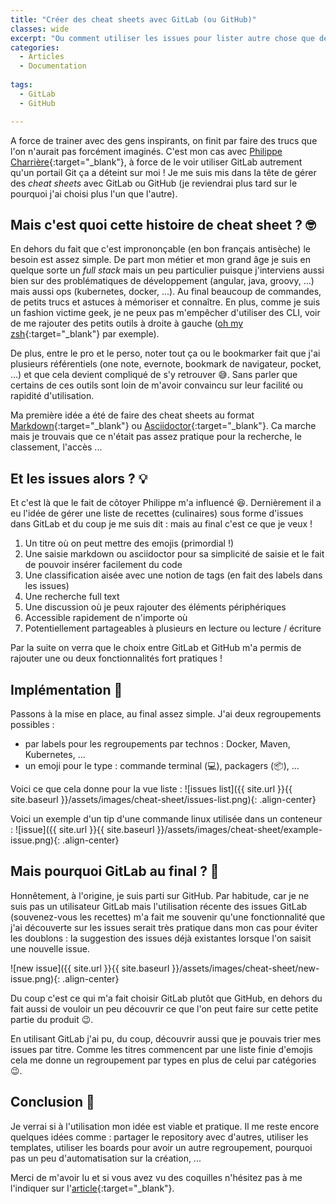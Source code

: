 ```yaml
---
title: "Créer des cheat sheets avec GitLab (ou GitHub)"
classes: wide
excerpt: "Ou comment utiliser les issues pour lister autre chose que des bugs et des features ..."
categories:
  - Articles
  - Documentation
  
tags:
  - GitLab
  - GitHub

---
```


A force de trainer avec des gens inspirants, on finit par faire des trucs que l'on n'aurait pas forcément imaginés.
C'est mon cas avec [Philippe Charrière](https://k33g_org.gitlab.io/){:target="_blank"}, à force de le voir utiliser GitLab autrement qu'un portail Git ça a déteint sur moi ! 
Je me suis mis dans la tête de gérer des _cheat sheets_ avec GitLab ou GitHub (je reviendrai plus tard sur le pourquoi j'ai choisi plus l'un que l'autre).

## Mais c'est quoi cette histoire de cheat sheet ? :nerd_face:
En dehors du fait que c'est imprononçable (en bon français antisèche) le besoin est assez simple.
De part mon métier et mon grand âge je suis en quelque sorte un _full stack_ mais un peu particulier puisque j'interviens aussi bien sur des problématiques de développement (angular, java, groovy, ...) mais aussi ops (kubernetes, docker, ...).
Au final beaucoup de commandes, de petits trucs et astuces à mémoriser et connaître.
En plus, comme je suis un fashion victime geek, je ne peux pas m'empêcher d'utiliser des CLI, voir de me rajouter des petits outils à droite à gauche ([oh my zsh](https://ohmyz.sh/){:target="_blank"} par exemple).

De plus, entre le pro et le perso, noter tout ça ou le bookmarker fait que j'ai plusieurs référentiels (one note, evernote, bookmark de navigateur, pocket, ...) et que cela devient compliqué de s'y retrouver :sweat_smile:.
Sans parler que certains de ces outils sont loin de m'avoir convaincu sur leur facilité ou rapidité d'utilisation.

Ma première idée a été de faire des cheat sheets au format [Markdown](https://fr.wikipedia.org/wiki/Markdown){:target="_blank"} ou [Asciidoctor](https://asciidoctor.org/){:target="_blank"}.
Ca marche mais je trouvais que ce n'était pas assez pratique pour la recherche, le classement, l'accès ...

## Et les issues alors ? :bulb:

Et c'est là que le fait de côtoyer Philippe m'a influencé :laughing:.
Dernièrement il a eu l'idée de gérer une liste de recettes (culinaires) sous forme d'issues dans GitLab et du coup je me suis dit : mais au final c'est ce que je veux !

 1. Un titre où on peut mettre des emojis (primordial !)
 2. Une saisie markdown ou asciidoctor pour sa simplicité de saisie et le fait de pouvoir insérer facilement du code
 3. Une classification aisée avec une notion de tags (en fait des labels dans les issues)
 4. Une recherche full text
 5. Une discussion où je peux rajouter des éléments périphériques
 6. Accessible rapidement de n'importe où
 7. Potentiellement partageables à plusieurs en lecture ou lecture / écriture

Par la suite on verra que le choix entre GitLab et GitHub m'a permis de rajouter une ou deux fonctionnalités fort pratiques !

## Implémentation :memo:

Passons à la mise en place, au final assez simple.
J'ai deux regroupements possibles : 
 - par labels pour les regroupements par technos : Docker, Maven, Kubernetes, ...
 - un emoji pour le type : commande terminal (:computer:), packagers (:package:), ...

Voici ce que cela donne pour la vue liste : 
![issues list]({{ site.url }}{{ site.baseurl }}/assets/images/cheat-sheet/issues-list.png){: .align-center}


Voici un exemple d'un tip d'une commande linux utilisée dans un conteneur :
![issue]({{ site.url }}{{ site.baseurl }}/assets/images/cheat-sheet/example-issue.png){: .align-center}


## Mais pourquoi GitLab au final ? :mag_right:

Honnêtement, à l'origine, je suis parti sur GitHub.
Par habitude, car je ne suis pas un utilisateur GitLab mais l'utilisation récente des issues GitLab (souvenez-vous les recettes) m'a fait me souvenir qu'une fonctionnalité que j'ai découverte sur les issues serait très pratique dans mon cas pour éviter les doublons : la suggestion des issues déjà existantes lorsque l'on saisit une nouvelle issue.

![new issue]({{ site.url }}{{ site.baseurl }}/assets/images/cheat-sheet/new-issue.png){: .align-center}

Du coup c'est ce qui m'a fait choisir GitLab plutôt que GitHub, en dehors du fait aussi de vouloir un peu découvrir ce que l'on peut faire sur cette petite partie du produit :wink:.

En utilisant GitLab j'ai pu, du coup, découvrir aussi que je pouvais trier mes issues par titre.
Comme les titres commencent par une liste finie d'emojis cela me donne un regroupement par types en plus de celui par catégories :wink:.

## Conclusion 🧐

Je verrai si à l'utilisation mon idée est viable et pratique.
Il me reste encore quelques idées comme : partager le repository avec d'autres, utiliser les templates, utiliser les boards pour avoir un autre regroupement, pourquoi pas un peu d'automatisation sur la création, ...

Merci de m'avoir lu et si vous avez vu des coquilles n'hésitez pas à me l'indiquer sur l'[article](https://github.com/philippart-s/blog){:target="_blank"}. 